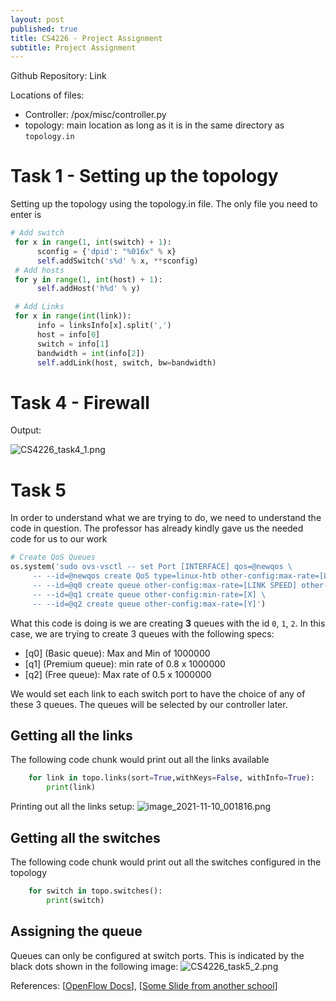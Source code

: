 ```yaml
---
layout: post
published: true
title: CS4226 - Project Assignment
subtitle: Project Assignment
---
```

Github Repository: Link

Locations of files:
- Controller: /pox/misc/controller.py
- topology: main location as long as it is in the same directory as `topology.in`


# Task 1 - Setting up the topology

Setting up the topology using the topology.in file. The only file you need to enter is 


```python
# Add switch
 for x in range(1, int(switch) + 1):
      sconfig = {'dpid': "%016x" % x}
      self.addSwitch('s%d' % x, **sconfig)
 # Add hosts
 for y in range(1, int(host) + 1):
      self.addHost('h%d' % y)

 # Add Links
 for x in range(int(link)):
      info = linksInfo[x].split(',')
      host = info[0]
      switch = info[1]
      bandwidth = int(info[2])
      self.addLink(host, switch, bw=bandwidth)
```

# Task 4 - Firewall

Output:

![CS4226_task4_1.png]({{site.baseurl}}/img/CS4226_task4_1.png)


# Task 5
In order to understand what we are trying to do, we need to understand the code in question. The professor has already kindly gave us the needed code for us to our work

```python
# Create QoS Queues
os.system('sudo ovs-vsctl -- set Port [INTERFACE] qos=@newqos \
     -- --id=@newqos create QoS type=linux-htb other-config:max-rate=[LINK SPEED] queues=0=@q0,1=@q1,2=@q2 \
     -- --id=@q0 create queue other-config:max-rate=[LINK SPEED] other-config:min-rate=[LINK SPEED] \
     -- --id=@q1 create queue other-config:min-rate=[X] \
     -- --id=@q2 create queue other-config:max-rate=[Y]')
```

What this code is doing is we are creating **3** queues with the id `0`, `1`, `2`. In this case, we are trying to create 3 queues with the following specs:
- [q0] (Basic queue): Max and Min of 1000000
- [q1] (Premium queue): min rate of 0.8 x 1000000
- [q2] (Free queue): Max rate of 0.5 x 1000000

We would set each link to each switch port to have the choice of any of these 3 queues. The queues will be selected by our controller later.

## Getting all the links
The following code chunk would print out all the links available 

```python
    for link in topo.links(sort=True,withKeys=False, withInfo=True):
    	print(link)
```
Printing out all the links setup:
![image_2021-11-10_001816.png]({{site.baseurl}}/img/image_2021-11-10_001816.png)

## Getting all the switches
The following code chunk would print out all the switches configured in the topology

```python
    for switch in topo.switches():
    	print(switch)
```

## Assigning the queue
Queues can only be configured at switch ports. This is indicated by the black dots shown in the following image: 
![CS4226_task5_2.png]({{site.baseurl}}/img/CS4226_task5_2.png)


References:
[[OpenFlow Docs](https://openflow.stanford.edu/display/ONL/POX+Wiki.html#POXWiki-Enqueue)], [[Some Slide from another school](http://csie.nqu.edu.tw/smallko/sdn/mySDN_Lab5.pdf)]
